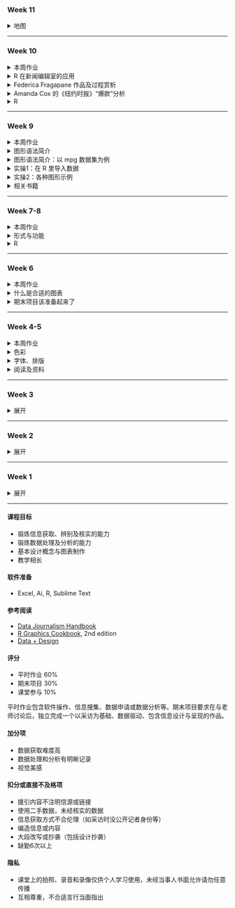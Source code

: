 ### Week 11
<details>
  <summary>地图</summary>

案例集合：https://www.one-tab.com/page/pPSWP1U7SpekNgcAWFW2Ag

</details>

---

### Week 10
<details>
  <summary>本周作业</summary>

##### `12月5日中午前`提交
- 邮件 update 期末项目进度

##### `12月20日`期末项目提交清单（请准时提交，延时1分钟扣1分）
1. 成品链接（会在最后一节课上用于展示）

2. 过程描述文档，包括
  - 选题想法、资料搜集过程
  - 确定内容框架的过程
  - 参考资料（链接或文件）
  
3. 用到的数据（链接或文件）

##### 期末流程
1. 12月24日：对期末项目的反馈和建议会发给大家
2. 12月25日：项目链接会发给大家，请认真地看一遍所有同学的作品

3. 12月27日：
  - 每位同学上台介绍自己的项目（3分钟）
  - 随机抽2~3位同学点评（毫无意见或没看过的话，最终成绩 -3 分，扣分无上限）

</details>

<details>
  <summary>R 在新闻编辑室的应用</summary>

#### 部分案例
- 《纽约时报》，Amanda Cox，“爆款”[干旱地图](https://archive.nytimes.com/www.nytimes.com/interactive/2012/07/20/us/drought-footprint.html)和 small multiples
- 《金融时报》，[随意举例](https://ig.ft.com/sites/visual-history-of-womens-tennis/)
- 《经济学人》，[随意举例](https://www.economist.com/graphic-detail/2019/11/25/within-voting-precincts-migration-made-little-difference-to-donald-trumps-vote)

- 很多项目的过程中都有R的身影：用 R 做的草图及最终[成品](https://archive.nytimes.com/www.nytimes.com/interactive/2012/10/15/us/politics/swing-history.html)  
<img src="https://media.opennews.org/cache/0a/d0/0ad0a4a0b1cb89595287e29ec8af64a5.jpg">

</details>

<details>
  <summary>Federica Fragapane 作品及过程赏析</summary>
 
- [作品集](https://www.behance.net/FedericaFragapane)
- 创作过程举例

</details>

<details>
  <summary>Amanda Cox 的《纽约时报》“爆款”分析</summary>
	
#### 取自她2013年在 OpenVis 上的分享

总结作品件数：400件

作品编码方式：
1. "surprise.reveal" 出乎意料、揭露
2. "explicitly.emotional...atmospheric" 情感、共鸣
3. "goofy.comparison" 比较
4. "big.breaking.news.big.breaking.news.adjacent" 突发新闻、大新闻
5. "comprehensive...way.more.detail.than.you.actually.need" 非常复杂
6. "useful" 有用
7. "mostly.things.you.already.know" 大部分信息已知
8. "difficult.topic" 话题难（战争、暴力、气候变化）
9. "data.really.hard" 数据艰辛
10. "design.really.hard" 设计艰辛
11. "development.really.hard" 开发艰辛
12. "mostly.a.bar.chart" 就是张柱状图
13. "takeaway" 快餐型
14. "vectory" 矢量的（？）
15. "requires.participation" 需要交互
16. "slideshow.video.like" 形式像交互ppt或视频
17. "moves..non.navigation" 不用交互

**入选最“爆款”作品件数：6件**

特质：
- "development.really.hard" 开发艰难
- "big.breaking.news.big.breaking.news.adjacent" 大新闻
- "useful" 有用
- "explicitly.emotional…atmospheric" 情感
- "surprise.reveal" 出乎意料、揭露
- "comprehensive" 复杂

总结：
- 话题难（战争、暴力、气候变化）的作品、快餐型作品的读者反馈都不咋的
- 共鸣强或有用的作品大多和突发新闻有关，读者反馈很好
- 一看就投入了更多时间做出的作品，反馈也较好

**如何告诉读者这事儿很重要？**

- 版面篇幅，《纽约时报》[“美国每一栋建筑”](https://www.nytimes.com/interactive/2018/10/12/us/map-of-every-building-in-the-united-states.html)  
<img src="images/nyt.png">

- 花费的功夫

</details>

<details>
  <summary>R</summary>
	
#### 为什么要学习代码？R 还能干啥

- 为了更自由地创作，脑手合一
- R 和生成艺术[1](https://flowingdata.com/2019/03/04/hatching-image-effect-in-r/)、[2](https://flowingdata.com/2019/09/27/detailed-generative-art-in-r/)
- 做 ppt，在线演示
- 做交互图表、[网站](https://rstudio.github.io/distill/website.html)
- 做 gif [动图](https://github.com/gadenbuie/tidyexplain#gganimate)
- Roger Peng，[更多用途](https://simplystatistics.org/2019/03/13/10-things-r-can-do-that-might-surprise-you/)

**学习R制图的代码案例库**
- https://www.r-graph-gallery.com/index.html

</details>

---

### Week 9

<details>
  <summary>本周作业</summary>
  
##### `11月26日中午前`提交
- 任选自己在“垃圾”或“未成年人犯罪”两次作业里做过的**两张**图（及数据）
- 使用ggplot2复刻/重新制作后导出（不用在其他软件里修饰）
- 提交的 markdown 里包括1️⃣之前的原图和ggplot图 2️⃣实现用的代码
- 考核点：在 R 里导入数据，用 ggplot2 进行基础绘图
- **如果你更习惯写 python ，提交 python 代码也行**

</details>

<details>
  <summary>图形语法简介</summary>

#### 图形语法 Grammar of graphics
- 将绘图视为一种**映射** (mapping)，从数学空间映射到图形元素空间，例如将不同的数值映射成不同的色彩或透明度。

- 由下而上 **bottom-up**：  
ggplot2 包的特点在于不去定义具体的图形（如直方图，散点图），**而是定义底层组件（如线条、方块）来合成复杂的图形**，这使它能以非常简洁的函数构建各类图形。

<img src="images/ggplot1.png" width="800">

#### “图形”包括什么？
- 图层的集合 Layers
- 标度的集合 Scales
- 坐标系统 Coordiates
- 分面 Facets

**基础概念**
1. 图层 (Layer)：
Adobe 软件的使用者对图层不会陌生。  
一个图层好比是一张玻璃纸，包含有各种图形元素，你可以分别建立图层然后叠放在一起，组合成图形的最终效果。图层可以允许用户一步步的构建图形，方便单独对图层进行修改、增加统计量、甚至改动数据。

2. 标度 (Scale)：  
把数据单位转换成电脑可以识别的物理单位，这个过程被称之为**标度变换**。一组分类数据可以映射成为不同的形状，也可以映射成为不同的大小或不同的颜色。

3. 坐标系统 (Coordinate)：  
坐标系统控制了图形的坐标轴并影响所有图形元素，最常用的是直角坐标轴。

4. 分面 (Facet)：  
很多时候需要将数据按某种方法分组，分别进行绘图。分面控制分组绘图的方法和排列形式。

#### 图层 Layers 里有什么？
- 图形属性与数据的映射（包括颜色、形状、大小等） aesthetic mappings `aes`参数
- 几何对象（包括点 points、线 lines、条 bars等） geometric object `geom`参数  
几何对象决定图形渲染成什么类型，折线？直方图？散点图？等等
- 统计变换 statistical transformation `stat`参数
- 位置调整 position adjustment `position`参数

</details>

<details>
  <summary>图形语法简介：以 mpg 数据集为例</summary>
  
#### 问题1：mpg 是什么数据集？

```r
# 安装、载入 ggplot2 包
install.packages("ggplot2")
library(ggplot2)

# 查看 mpg 数据
View(mpg)

# 或看看数据集前10行
head(mpg, 10)
```
得到：

```
# A tibble: 10 x 11
   manufacturer model displ  year   cyl trans drv     cty   hwy fl   
   <chr>        <chr> <dbl> <int> <int> <chr> <chr> <int> <int> <chr>
 1 audi         a4      1.8  1999     4 auto… f        18    29 p    
 2 audi         a4      1.8  1999     4 manu… f        21    29 p    
 3 audi         a4      2    2008     4 manu… f        20    31 p    
 4 audi         a4      2    2008     4 auto… f        21    30 p    
 5 audi         a4      2.8  1999     6 auto… f        16    26 p    
 6 audi         a4      2.8  1999     6 manu… f        18    26 p    
 7 audi         a4      3.1  2008     6 auto… f        18    27 p    
 8 audi         a4 q…   1.8  1999     4 manu… 4        18    26 p    
 9 audi         a4 q…   1.8  1999     4 auto… 4        16    25 p    
10 audi         a4 q…   2    2008     4 manu… 4        20    28 p    
# … with 1 more variable: class <chr>
```

通过代码 `?mgp`，我们可以知道几个变量的意思
- manufacturer：制造商
- model：汽车型号
- trans：自动档、手动档
- drv：前驱 front-wheel drive、后驱 rear wheel、还是四驱 4wd
- cty：城市里，一升油能跑多少里程（英里/加仑），city miles per gallon

接下来要用到的变量为：
- displ：发动机排量（升），engine displacement
- hwy：高速公路上，一升油能跑多少里程（英里/加仑），highway miles per gallon
- cyl：气缸数量，cylinders

**背景知识**──我国轿车级别根据排量大小来决定：  
追求高性能汽车的大都选择大排量发动机，经济型则选用小排量的发动机。

- 微型车排量 ≤ 1.0L
- 普通车排量 1-1.6L
- 中级车排量 1.6-2.5L
- 中高级车排量 2.5-4L
- 高级车排量 > 4L


#### 问题2：排量越大的车子，一般油耗越高，但它们的关系是否这么简单？**

认识完了 mpg 数据集，首先用 `ggplot()` 来定义数据源，其中 `aes` （图形属性）参数非常关键：

```
# 它把 发动机排量 (displ) 映射到X轴
# 它把 高速公路每加仑里程数 (hwy) 映射到Y轴
# 它把 气缸数量 (cyl) 变为分类数据后，映射为不同的颜色

p <- ggplot(data = mpg,aes(x = displ,y = hwy,colour = factor(cyl)))
p
```

运行 `p` 后我们得到了初始图层 (Layer) 的样子：
<img src="images/mpg1.png" width="600">

使用 `+` 号继续叠加图层：
- `geom_point()`加上了几何对象（散点）图层
- `geom_smooth()`加上了平滑曲线

```r
p + geom_point() + geom_smooth()

# 不明白的时候随时用 ?geom_smooth 等代码看 R 里的帮助
```

我们得到了几个图层叠加后的图形：

<img src="images/mpg2.png" width="600">

**油耗和排量、气缸的关系是？**

#### 问题3：下面的代码是什么意思？

```r
p <- ggplot(mpg, aes(x = displ,y = hwy))
p + geom_point(aes(colour = factor(cyl))) + geom_smooth()
```

</details>

<details>
  <summary>实操1：在 R 里导入数据</summary>
  
#### 导入数据

```r

# 首先设置工作环境
setwd("~/Desktop")

```

例1:导入csv或excel文件

```r

# 读取 csv 格式数据
ramen <- read.csv("ramen.csv")

# 如果第一行没有每列的名称
ramen <- read.csv("ramen.csv", header = FALSE)

# 读取 excel 文件，需要安装 readxl 这个包
install.packages("readxl")
library(readxl)
ramen <- read_excel("ramen.xlsx")

# 假设文件中有多张表
ramen <- read_excel("ramen.xlsx", sheet = 2)

```

例2:利用api接口导入（以 [Tushare](https://tushare.pro/register?reg=129250) 包为例）

```r
# 安装、导入 Tushare 包
install.packages("Tushare")
library(Tushare)

# 使用你自己的token
api <- Tushare::pro_api(token = '你的token可以从 个人主页-接口TOKEN 里复制到这里')

# 只调用api接口，看看“股票列表”数据什么样子
api(api_name = 'stock_basic')

# 获取日线行情
zzd <- api(api_name = 'daily', ts_code='002069.SZ', start_date='20191030', end_date='20191115')

# 存取数据
write.csv(zzd, file="zzd-daily-20191030-20191115.csv")

```
</details>

<details>
  <summary>实操2：各种图形示例</summary>
  
#### 打开 R Graphics [Cookbook](https://r-graphics.org)

1. 柱状图
2. 折线图
3. 散点图
4. 直方图

</details>

<details>
  <summary>相关书籍</summary>
  
#### 如果本周作业遇到困难，建议直接看1️⃣或3️⃣的案例及代码
  
1. R Graphics Cookbook: https://r-graphics.org/
2. 《ggplot2：数据分析与图形艺术》
3. 《现代统计图形》：https://bookdown.org/xiangyun/msg/

</details>

---

### Week 7-8

<details>
  <summary>本周作业</summary>

##### `11月20日中午前`提交
- 发邮件讨论对于期末项目的想法
- **关于期末项目**
  - 形式：不限（呈现的文本不超过5000字）
  - 题材：不限
  - 考核点：信息/数据搜集、呈现逻辑、内容梳理、作品美感
  - 加分项：数据获取难度（例，因公共议题向政府部门索要未公开数据）
  - 提交日期：不晚于12月20日
  
##### 不用提交、全靠自觉的练习
- 用 Web Scraper 抓取网站，如：http://ldzl.people.com.cn/dfzlk/front/firstPage.htm
- 熟悉 RStudio 界面及基础指令

</details>

<details>
  <summary>形式与功能</summary>

#### 看作品的思考角度

下面这些功能，它有哪些？
- 展示
- 比较
- 组织
- 关联

#### 形式和功能的取舍
- 重形式派代表：`Nigel Holmes`
  - http://www.nigelholmes.com
  - 幽默的力量 Using humor to inform
  - “通常，让读者开心的成分有助于他们记住你的图表”
  - 演讲：https://www.youtube.com/watch?v=WB7DCEayj3w

- 重功能派代表：`Edward Tufte`
  - https://www.edwardtufte.com/
  - 数据—油墨比 data-ink ratio（印刷时代）
  - YouTube频道：https://www.youtube.com/user/EdwardTufte
  
- **形式常常受制于功能，但你依然拥有选择权**
  - 可视化轮盘
  - 抽象/模拟，实用/修饰，致密/稀疏，多维/一维，创新/通用，简洁/冗余
  - 灵活选择，不要刻板

</details>

<details>
  <summary>R</summary>

#### 操作

1. 设置工作环境
2. 安装、运行R程序包
3. 在R里寻求帮助
4. 使用R程序包自带的例子、演示和数据

#### 基本点
- 代码的**大小写**很重要，写命令时尤其要注意
- **符号**
  - `>` 代表一段 R 程序的开始  
  - `+` 是续行符，当一段程序在某一行没有完整显示时，会折到下一行，此时 R 会以 `+` 来表示程序语句在继续
  - `#` 代表注释，即不会被执行的语句（但写给自己和合作者看很有用）
- 函数基本语法
  - `函数名字(参数1, 参数2, … )`
  - 这里的括号 `()` 代表函数内容，而 `,` 分隔参数设定
- Tab 键和 Esc 键
  - `Tab` 可以引导你写完函数
  - `Esc` 可以让你退出代码的黑洞

#### 学习资料
- 各种教程、教材：https://bookdown.org/
- 谢益辉《现代统计图形》：https://bookdown.org/xiangyun/msg/history.html
- Web Scraper: https://www.webscraper.io/

</details>

---

### Week 6

<details>
  <summary>本周作业</summary>
  
##### `11月13日中午前`提交

- **形式：** 图文（图最多两张；文字不超过1000字，写多了不扣分；请用中文书写）
- **新闻由头：** https://thepaper.cn/newsDetail_forward_4791263
- **关键词：** 未成年人保护法、未成年人犯罪
- **考核点：** 
  - 信息/数据搜集能力，资料消化、内容梳理能力
  - 制作过程说明详细
  - 言之有物、逻辑自洽
- **提交的markdown文档应包括：**
  - 最终的图文呈现（1）
  - 过程步骤（2）：信息/数据搜集、选题角度确立的过程；数据分析和呈现的考虑与步骤
  - 信息/数据来源链接（3）

</details>

<details>
  <summary>什么是合适的图表</summary>

#### 什么样的图表适合我的数据？

- 方式一：从图表类型起步 Top-down
  - FT Visual Vocalbulary[《金融时报》图表指南](https://github.com/ft-interactive/chart-doctor/blob/master/visual-vocabulary/Visual-vocabulary-chinese-simplified.pdf)
  - Chart Suggestions — A [Thought-Starter](https://extremepresentation.typepad.com/files/choosing-a-good-chart-09.pdf)
  - 数据可视化工具[目录](https://datavizcatalogue.com/ZH/)

- 方式二：Bottom-up
  - 从元素起步
  - 尝试不同的表现形式  
  <img src="images/elements.png" width="600">

#### 怎样优化图表？

总原则：要呈现给读者的是故事，不是数据
- 数据点越多越复杂，读者“秒懂”的信息越少
- 你的信息图有重点吗？

**怎么说重点？**

颜色
- 用颜色来“合并”类似数组
- 用灰色来“隐去”背景数据

数值
- 每一个点需要标出吗？
- 每个值需要标出吗？
- 数值需要排序吗？
- 数组少就直接标吧

图例
- 没取整的数值型图例谁能“秒懂”？
- 多个区间的数值型图例可以横着放
- 考虑颜色/值标出多少合适

</details>

<details>
  <summary>期末项目该准备起来了</summary>

### 不用编程的数据抓取，给自己的数据更多可能

- **工具**  
[webscraper.io](https://www.webscraper.io)
- **用途**  
抓取“规则”的网页，如：知乎某问题答案、网站文章列表等

### 只看新闻做不好新闻

找信息的渠道包括但不限于：
- 中外媒体报道（深度长篇报道）
- 相关多媒体制作，如纪录片等（帮助自己了解别人的叙事逻辑）
- 智库、数据库（等其他数据库）
- 相关书籍或文献（国图网站用起来）
- 社交媒体上的大众讨论（twitter、微博、reddit、知乎等）
- 关于该议题的线下讲座、论坛、活动（如[“中法环境月”](https://cn.ambafrance.org/%E4%B8%AD%E6%B3%95%E7%8E%AF%E5%A2%83%E6%9C%88-37046)和“垃圾”选题）

**别太懒太天真**
- 太懒：不假思索，照搬报告里的观点
- 太傻：天知道它的内容多大水分、鬼知道它是不是公关软文，你怎么就都信了
- 请注明**不是你自己的观点**的出处，不背别人立场的锅

**别对历史一无所知**

友好型阅读材料：何伟[《甲骨文》](https://book.douban.com/subject/6539859/)，请自行检索电子版

</details>

---

### Week 4-5

<details>
  <summary>本周作业</summary>

##### `10月29日中午前`提交

- 以“垃圾”为题搜集数据和资料，**不限角度和数据量、国内/国外的数据集都可以用**
- 经过资料整合和数据分析后，以图文的形式呈现议题（图表 < 3张，文字 300-800 字）
- markdown文档应包括：
  - 最终的图文呈现（1）
  - 过程步骤（2）：数据来源；过程中参考的资料、数据收集过程；数据分析和呈现的步骤
  - 选择报道角度的思考过程（3）
- 制图不限所用工具

##### 评分标准
- 切入“垃圾”这个议题的角度（信息搜集、整合能力）
- 数据选择的合理性（对数据的理解）
- 制图的质量（呈现能力）
- 篇幅精简、直击重点，参考：[Graphic Detail](https://www.economist.com/graphic-detail/2019/10/21/how-medicaid-reduces-evictions)，不用面面俱到，而是言之有物  
<img src="images/eco.png" width="300">
  
</details>
  
<details>
  <summary>色彩</summary>
 
#### [色彩基础](https://www.bilibili.com/video/av12369672/)
- **原色、间色、复色**
  - 原色 Primary Colors  
  指不能透过其他颜色混合调配而得出的“基本色”，三原色“红、黄、蓝”
  - 间色/二次色 Secondary Colors  
  由两种等量的原色混合而成，如橙=红+黄、紫=红+蓝、绿=蓝+黄
  - 复色/第三色 Tertiary Colors  
  由色轮上的间色与其相邻的原色混合而成，如黄橙色、蓝紫色
  - 互补色 Complementary Colors  
  色轮上二次色与其正对面的原色为互补色，如红色与绿色、蓝色与橙色

- **色彩三属性**：色相、饱和度、明度
  - 色相 Hue  
  简单来说，就是色轮上的12种颜色，如红色，黄色
  - 饱和度/色度 Saturation  
  指某个颜色的强度，数值越高色彩越纯，低则逐渐变灰
  - 明度/亮度 Value  
  指颜色的亮度：往一个颜色里加白色，明度就提高；反之加黑色，明度降低。两个极端就是黑、白两色
  
- **RGB** vs **CMYK**
  - RGB [三原色光模式][rgb]：**适用于电子屏幕**，三种颜色的光聚在一起形成白光，缺乏光（屏幕关闭）即是黑色  
  ![rgb](images/rgb.jpg)
  
  - CMYK [印刷四分色模式][cmyk]：青色 Cyan、品红 Magenta、黄色 Yellow、黑色 Key，**适用于印刷品**  
  由于现实情况中，前三种颜色的油墨叠印而成的并不是纯黑，所以需要专门定位标准的黑色，称为Key。没有油墨即是白色  
  ![cmyk](images/cmyk.png)

[rgb]: https://zh.wikipedia.org/wiki/%E4%B8%89%E5%8E%9F%E8%89%B2%E5%85%89%E6%A8%A1%E5%BC%8F "RGB mode"
[cmyk]: https://zh.wikipedia.org/wiki/%E5%8D%B0%E5%88%B7%E5%9B%9B%E5%88%86%E8%89%B2%E6%A8%A1%E5%BC%8F "CMYK mode"

#### 色彩[搭配](https://colorsupplyyy.com/app/)
- **单色** Monochromatic  
<img src="images/c-mono.jpeg" width="400">

- **类似** Analogous  
色轮上彼此相邻的颜色组成  
<img src="images/c-analogous.jpeg" width="400">

- **互补** Complementary  
色轮中完全对立的颜色为互补色  
<img src="images/c-complementary.jpeg" width="400">

- **等边互补** Split Complementary  
选择一种颜色，再在色轮上找出它正对面的互补色；  
不直接使用这个互补色，而是使用该互补色两侧的颜色
<img src="images/c-split.jpeg" width="400">

#### 基于数据的[色彩选择](https://blog.datawrapper.de/colors/)
- **离散型**色系 Diverging  
两端颜色为互补色（如红色与绿色），中段颜色通常较浅；可以强调中间值域，并且使得两端的数据一目了然，适合偏重极值和中间值的数据  
![离散](images/d-diverging.png)

- **序列型**色系 Sequential  
一般是同一色调（Hue）的由浅及深或由深至浅；数值较小用浅色，较大用深色，适合单一主题、比重比较平均的数  
![序列](images/d-sequential.png)

- **分类型**色系 Qualitative/Categorical  
分类型的每种颜色都“各不相关”，采用不同色调；适合用来区分不同种类下的数据，如区分土地用途  
![分类](images/d-qualitative.png)

- **ColorBrewer** [演示](http://colorbrewer2.org/#type=sequential&scheme=BuGn&n=3)

</details>
   
<details>
  <summary>字体、排版</summary>

#### 排版与[字体基础](https://www.bilibili.com/video/av12368230/)
- 衬线、非衬线体
  - Serif
  - Sans Serif
  
- 空间：Kerning, Tracking...
  - Kerning
  - Tracking
  
- **排版原则**
  - 亲密性 Proximity
  - 对齐性 Alignment
  - 对比性 Constrast
  - 重复性 Repitition
  - 留白与“降噪”
  
</details>

<details>
  <summary>阅读及资料</summary>
  
- **色彩**
  - Datawrapper，[性别与颜色](https://blog.datawrapper.de/gendercolor/)
  - Datawrapper，数据可视化[如何更好地使用颜色](https://blog.datawrapper.de/colors/)
  - 浮世绘，[富岳三十六景](https://www.shuge.org/ebook/thirty-six-views-of-mount-fuji/)
  - 看到色弱者眼中的颜色？使用 Chrome 插件[Colorblindly](https://github.com/oftheheadland/Colorblindly)
  
- **字体**
  - TIB，城市字体观察：[招牌备忘录](https://thetype.com/2017/12/13856/)
  - TIB，跨文化[文字设计](https://thetype.com/2018/12/16247/)
  - TIB，孔雀计划：[中文字体排印的思路](https://thetype.com/kongque/)
  - 日本火柴盒贴画[集萃](https://www.shuge.org/ebook/ri-ben-huo-hua-she-ji-ji-cui/)
  - 姜庆共，[《上海字记》](https://book.douban.com/subject/30136454/)
    
- 设计的**可及性**
  - 好的设计“触及”所有人，如考虑颜色是否对色弱人群友好、网站可搜度[等等](https://uxdesign.cc/designing-for-accessibility-is-not-that-hard-c04cc4779d94)
  - 腾讯，[设计关怀](https://cdc.tencent.com/2011/03/09/%E7%89%B9%E6%AE%8A%E4%BA%BA%E7%BE%A4%E7%9A%84%E8%AE%BE%E8%AE%A1%E5%85%B3%E6%80%80/)
  
</details>

---

### Week 3

<details>
  <summary>展开</summary>
    
#### 又是 Markdown
- Markdown 诞生于2004年，由 John Gruber（在 Aaron Swartz 协助下） 创造
  - 题外话：关于 Aaron Swartz 的纪录片，[互联网之子](https://movie.douban.com/subject/25785114/ "The Internet's Own Boy")
- 如何插入图片？如何空一行？空格有意义吗？…… 简明教程：[指令](https://commonmark.org/help/)，交互式教程（必看！）在[这里](https://commonmark.org/help/tutorial/)，可在[这个网站](https://daringfireball.net/projects/markdown/dingus)练习
- GitHub 风味的 Markdown [说明](https://github.github.com/gfm/)
  
#### 多看多读多听
- **讲者**
  - Giorgia Lupi, [How we can find ourselves in data](https://www.ted.com/talks/giorgia_lupi_how_we_can_find_ourselves_in_data "TED: How we can find ourselves in data")
  - How to [Build a Connection With Your Data Through Original Visualization](https://dataviztoday.com/shownotes/28 "Dataviz Today: How to Build a Connection With Your Data Through Original Visualization")

- **有关“量化”**
  - 你是“量化青年”吗？[1](http://www.qdaily.com/articles/31671.html "好奇心日报"), [2](http://notch.qdaily.com/mobile/posts/4878.html)
  - 不得不[被量化的运动员](http://www.qdaily.com/articles/38283.html)

- **不一样的信息来源**
  - [「后续」App](https://www.weibo.com/p/1005056581210531 "「后续」微博")
  - 好奇怪 App, [好奇心日报](http://www.qdaily.com/articles/64091.html)
  - 端传媒 [Initium Media](https://theinitium.com/)
  - [Matters 社区](https://matters.news/)

- **可视化案例**
  - [The Pudding](https://pudding.cool/)
  - *The Economist*, [Graphic Detail](https://www.economist.com/graphic-detail/)
  - FlowingData <http:www.flowingdata.com>
  - Reddit 话题 [dataisbeautiful](https://www.reddit.com/r/dataisbeautiful/)
  - Data Visualization Society, [资源](https://www.datavisualizationsociety.com/ "Data Visualization Society"), [文章](https://medium.com/nightingale "Medium articles")
  
  - **音乐**
    * Doodle Chaos [Youtube 主页](https://www.youtube.com/user/DoodleChaos/videos "Doodle Chaos")
    * Nicholas Rougeux [Youtube 主页](https://www.youtube.com/channel/UCRQH9-hWxELNCv47z2O5nfg), 作品之一[卡农](https://www.youtube.com/watch?v=DxkpN4PUOzA)
    * Giant Steps [爵士名曲“巨人脚步”可视化](https://www.youtube.com/watch?v=rh6WTAHKYTc&list=WL&index=4&t=0s)
    
  - **情感**
    * Louise Ma, [What Love Looks Like](https://vimeo.com/70813009 "What love looks like"), [See by Touch](https://love.seebytouch.com/archive/filter-by/photo/tagged/love "Louise Ma, seebytouch.com")
    * Lam Thuy Vo, [Quantified Breakup](https://quantifiedbreakup.tumblr.com/page/2 "Quantified Breakup") 
    * Nicholas Felton, 个人数据可视化“鼻祖” annual [personal reports 2005-2014](http://feltron.com/index.html)

- **数据集**
  - Data is Plural [邮件订阅](https://tinyletter.com/data-is-plural/archive)
  - Kaggle [数据集](https://www.kaggle.com/datasets)
  - Reddit Data Challenge
  
- **数据新闻[公开课](https://journalismcourses.org/DATA0819.html)**  
Data Journalism and Visualization with Free Tools (10.14 - 11.24)

**作业（`10月17日中午前`提交）**
1. 用不同的可视化工具呈现同一个数据集

- 调研目前免费的可视化图表工具（国内外都得有，在线离线、交互静态都行）
- 在 [Kaggle](https://www.kaggle.com/datasets) 选择一个公开数据集（可以只截取部分数据）
- 用你调研的图表工具（不少于3种）呈现上面选取的数据
- 在 markdown 里列出所选数据集、使用的工具及呈现，并附上使用体会
  
2. 之前提交不规范，或还没掌握 markdown 基础的同学，修改已提交作业的 markdown 文档
3. **按个人需求和计划**，消化本周所列的链接内容，并注册[公开课](https://journalismcourses.org/DATA0819.html)学习

</details>

---

### Week 2

<details>
  <summary>展开</summary>

#### 数据的类型
- 定类/名义（nominal/categorical/set of characters）：描述特征，不具有数值意义。如名字、性别、民族、车辆品牌、地点
- 定序（ordinal/sequence）：分类和排序都有意义。如教育水平、问卷中的偏好程度等
- 定距（interval）：没有绝对0点，数值间距相等，互相可以加减，但乘法无意义。如摄氏度、IQ
- 定比（ratio）：有绝对0点（true/meaningful zero point），一个值是另一个值的倍数或比率，可计算差、中位数、均值等。如质量、高度、速度
- 离散（discrete）：整数
- 连续（continuous）：小数点位数没有限制

#### 数据录入（课堂练习1）
- “列”对应变量，“行”对应信息录入（columns for variables & rows for observations）
- 每一格应该只对应单一信息
- 命名时避免数值、空格和特殊字符，数值单位需指明
- “0”和“空白”的差异（0是数值，空白是null）
  ![ways to input null data](images/null.png)
- 数据核验
- 输出时应导出为csv等通用格式
- 输出时应附上元数据（metadata: data about data）

#### The Eyeball Test（课堂练习2）
- 提问：5W & H
- command+箭头
- 每一列记录的是什么信息？数据单位是什么？数据类型是什么？
- 每份数据应该有一个说明和元数据，找出数据背后的上下文
- 字符是英文还是中文，输入时有空格吗，有空白数据吗
- 练习2：2017年蔬菜产量最高的10个国家是？（数据：[联合国粮农组织](http://www.fao.org/faostat/zh/?#data)）

#### 数据处理
- csv导入，文档编码与乱码 (tsv, fixed width)
- 冻结首排，开启过滤功能
- 排序(sorting)
- 过滤(filtering)
- 公式([functions][阅读5])
  - sum(), average(), median()
  - upper(), lower(), proper()
  - concatenate(), trim()
  - left(), right()
- 数据透视表（pivot tables）
- Excel bugs：[行数](https://blog.csdn.net/zhongguomao/article/details/77737800),[日期](https://www.cnblogs.com/guogangj/p/9419453.html)

#### Tips
- 保存、保存、保存
- 记录每一步操作
- 数据备份，不更改原始数据（raw data）
- 如果已经有了机构的分析，依然要做完你自己的分析来核实
- 了解你的数据后再动手
- 和同仁交叉核对
- 如果条件允许，去实地调查数据是如何被收集及记录的

**作业（`10月9日前`提交）**
1. 搜索并阅读《上海市公共数据开放暂行办法》
2. 搜索并回答：我国还有哪些关于公共数据开放的条例或法规？国内外有哪些政府开放数据平台？（markdown文档，列出信源和链接，包括👆🏻上海这个）
3. 在国家统计局[数据库](http://data.stats.gov.cn/index.htm)找到全国GDP数据，回答：2012-2018年各季度GDP增速（列出选取的统计指标、数据页面、计算步骤及答案）
4. 阅读👇🏻

**阅读**
1. 高敏雪，[《什么是政府统计》](https://cosx.org/2019/08/what-is-gov-stats/)
2. 任怡萌，[《电子表格中的数据整理》](https://cosx.org/2018/07/data-organization-in-spreadsheets/)
3. Hadley Wickham, [_Tidy Data_](https://www.jstatsoft.org/article/view/v059i10)
4. Ethan P. White, [_Nine simple ways to make it easier to (re)use your data_](https://peerj.com/preprints/7/)
5. Microsoft, [_Top ten ways to clean your data_](https://support.office.com/en-us/article/Top-ten-ways-to-clean-your-data-2844b620-677c-47a7-ac3e-c2e157d1db19)

[阅读5]: https://support.office.com/en-us/article/Top-ten-ways-to-clean-your-data-2844b620-677c-47a7-ac3e-c2e157d1db19 "Top ten ways to clean your data"

</details>

---

### Week 1

<details>
  <summary>展开</summary>
  
#### 对数据的“背景调查”：Who, What, When, Where, Why, How?
- 不管发布机构有多权威，数据都是可质疑的
- 人工会不同程度地参与数据整合过程，难免偏差与错误：To err is human.
- 永远检查数据集的元数据（Metadata）

#### 个人数据的价值：[Dear Data](https://www.dear-data.com/theproject "Dear Data")

#### GitHub 及 Markdown
- GitHub Pages 主题选择：[https://pages.github.com/themes/](https://pages.github.com/themes/)
- Markdown Cheatsheet：[https://github.com/adam-p/markdown-here/wiki/Markdown-Cheatsheet](https://github.com/adam-p/markdown-here/wiki/Markdown-Cheatsheet)
- Markdown 教程：[https://www.markdowntutorial.com/](https://www.markdowntutorial.com/)

**作业（`9月30日前`提交）**
1. 收集某个主题的个人数据，不限时间，规整为数据集
2. 参考 Dear Data 的表现方式，拓展想象力
3. 以手绘的形式呈现第一步收集的数据（无所谓美感，能展现想法为主），纸张大小 ≥ 明信片
4. 以 markdown 文档形式记录自己的上述过程操作或感想
5. 在同一个 markdown 文档里回答：你认为日常生活中哪些数据是被搜集的？被谁搜集了？

</details>

---

#### 课程目标
- 锻炼信息获取、辨别及核实的能力
- 锻炼数据处理及分析的能力
- 基本设计概念与图表制作
- 教学相长

#### 软件准备
- Excel, Ai, R, Sublime Text

#### 参考阅读
- [Data Journalism Handbook](https://datajournalism.com/read/handbook/two "Data Journalism Handbook")
- [R Graphics Cookbook](https://r-graphics.org/ "R Graphics Cookbook"), 2nd edition
- [Data + Design](http://orm-atlas2-prod.s3.amazonaws.com/pdf/13a07b19e01a397d8855c0463d52f454.pdf "Data + Design")

#### 评分
- 平时作业 60%
- 期末项目 30%
- 课堂参与 10%

平时作业包含软件操作、信息搜集、数据申请或数据分析等。期末项目要求在与老师讨论后，独立完成一个以采访为基础、数据驱动、包含信息设计与呈现的作品。

#### 加分项
- 数据获取难度高
- 数据处理和分析有明晰记录
- 视觉美感

#### 扣分或直接不及格项
- 援引内容不注明信源或链接
- 使用二手数据，未经核实的数据
- 信息获取方式不合伦理（如采访时没公开记者身份等）
- 编造信息或内容
- 大段改写或抄袭（包括设计抄袭）
- 缺勤6次以上

#### 隐私
- 课堂上的拍照、录音和录像仅供个人学习使用，未经当事人书面允许请勿任意传播
- 互相尊重，不合适言行当面指出
